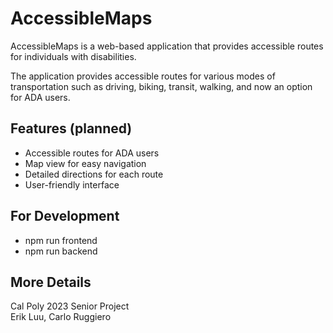 # AccessibleMaps

AccessibleMaps is a web-based application that provides accessible routes for individuals with disabilities.

The application provides accessible routes for various modes of transportation such as driving, biking, transit, walking, and now an option for ADA users.

## Features (planned)
* Accessible routes for ADA users
* Map view for easy navigation
* Detailed directions for each route
* User-friendly interface

## For Development
* npm run frontend
* npm run backend

## More Details
Cal Poly 2023 Senior Project   
Erik Luu, Carlo Ruggiero
